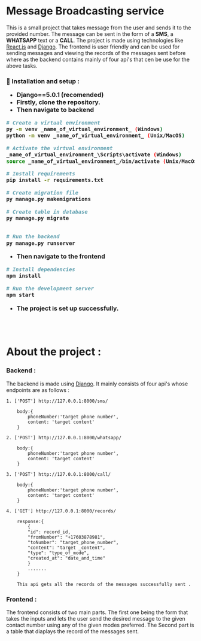 # Message Broadcasting service
<div>This is a small project that takes message from the user and sends it to the provided number. The message can be sent in the form of a <b>SMS</b>, a <b>WHATSAPP</b> text or a <b>CALL</b>. The project is made using technologies like <u>React.js</u> and <u>Django</u>. The frontend is user friendly and can be used for sending messages and viewing the records of the messages sent before where as the backend contains mainly of four api's that cen be use for the above tasks.
</div>
<h3 >

 🔧 Installation and setup :
 - Django==5.0.1 (recomended)
 - Firstly, clone the repository.
 - Then navigate to backend

```bash
# Create a virtual environment
py -m venv _name_of_virtual_environment_ (Windows)
python -m venv _name_of_virtual_environment_ (Unix/MacOS)

# Activate the virtual environment
_name_of_virtual_environment_\Scripts\activate (Windows)
source _name_of_virtual_environment_/bin/activate (Unix/MacOS)

# Install requirements
pip install -r requirements.txt

# Create migration file
py manage.py makemigrations 

# Create table in database 
py manage.py migrate


# Run the backend
py manage.py runserver
```

- Then navigate to the frontend
```bash
# Install dependencies
npm install

# Run the development server
npm start
```
- The project is set up successfully. 


</h3>
<br>
<br>

# About the project :

<div>
<h3>Backend :</h3>
<div>
The backend is made using <u>Django</u>. It mainly consists of four api's whose endpoints are as follows :


```
1. ['POST'] http://127.0.0.1:8000/sms/ 

    body:{
        phoneNumber:'target phone number',
        content: 'target content'
    }

2. ['POST'] http://127.0.0.1:8000/whatsapp/ 

    body:{
        phoneNumber:'target phone number',
        content: 'target content'
    }

3. ['POST'] http://127.0.0.1:8000/call/ 

    body:{
        phoneNumber:'target phone number',
        content: 'target content'
    }

4. ['GET'] http://127.0.0.1:8000/records/ 

    response:{
        {
        "id": record_id,
        "fromNumber": "+17603878981",
        "toNumber": "target_phone_number",
        "content": "target _content",
        "type": "type_of_mode",
        "created_at": "date_and_time"
        }
        .......
    }

    This api gets all the records of the messages successfully sent .
```
</div>
<h3>Frontend :</h3>
<div>
The frontend consists of two main parts. The first one being the form that takes the inputs and lets the user send the desired message to the given contact number using any of the given modes preferred. The Second part is a table that diaplays the record of the messages sent.
</div>
</div>